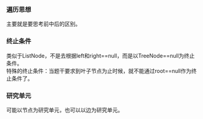 ###   遍历思想
  主要就是要思考前中后的区别。  
  
### 终止条件
  类似于ListNode，不是去根据left和right==null，而是以TreeNode==null为终止条件。   
  特殊的终止条件：当题干要求到叶子节点为止时候，就不能通过root==null作为终止条件了。  
  
### 研究单元   
  可能以节点为研究单元，也可以以边为研究单元。  
